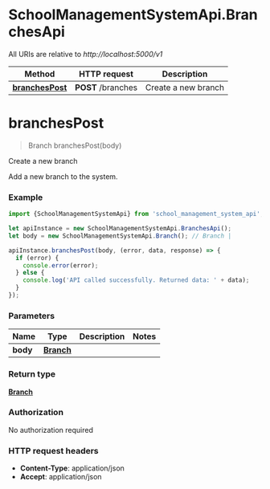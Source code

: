 # SchoolManagementSystemApi.BranchesApi

All URIs are relative to *http://localhost:5000/v1*

Method | HTTP request | Description
------------- | ------------- | -------------
[**branchesPost**](BranchesApi.md#branchesPost) | **POST** /branches | Create a new branch

<a name="branchesPost"></a>
# **branchesPost**
> Branch branchesPost(body)

Create a new branch

Add a new branch to the system.

### Example
```javascript
import {SchoolManagementSystemApi} from 'school_management_system_api';

let apiInstance = new SchoolManagementSystemApi.BranchesApi();
let body = new SchoolManagementSystemApi.Branch(); // Branch | 

apiInstance.branchesPost(body, (error, data, response) => {
  if (error) {
    console.error(error);
  } else {
    console.log('API called successfully. Returned data: ' + data);
  }
});
```

### Parameters

Name | Type | Description  | Notes
------------- | ------------- | ------------- | -------------
 **body** | [**Branch**](Branch.md)|  | 

### Return type

[**Branch**](Branch.md)

### Authorization

No authorization required

### HTTP request headers

 - **Content-Type**: application/json
 - **Accept**: application/json

